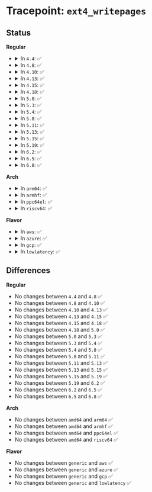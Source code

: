 # Tracepoint: <code>ext4_writepages</code>

## Status
<b>Regular</b>
<ul>
<li>
<details>
<summary>In <code>4.4</code>: ✅</summary>

Event:

```c
struct trace_event_raw_ext4_writepages {
    struct trace_entry ent;
    dev_t dev;
    ino_t ino;
    long int nr_to_write;
    long int pages_skipped;
    loff_t range_start;
    loff_t range_end;
    long unsigned int writeback_index;
    int sync_mode;
    char for_kupdate;
    char range_cyclic;
    char __data[0];
};
```
Function:

```c
void trace_event_raw_event_ext4_writepages(void *__data, struct inode *inode, struct writeback_control *wbc);
```
</details>
</li>
<li>
<details>
<summary>In <code>4.8</code>: ✅</summary>

Event:

```c
struct trace_event_raw_ext4_writepages {
    struct trace_entry ent;
    dev_t dev;
    ino_t ino;
    long int nr_to_write;
    long int pages_skipped;
    loff_t range_start;
    loff_t range_end;
    long unsigned int writeback_index;
    int sync_mode;
    char for_kupdate;
    char range_cyclic;
    char __data[0];
};
```
Function:

```c
void trace_event_raw_event_ext4_writepages(void *__data, struct inode *inode, struct writeback_control *wbc);
```
</details>
</li>
<li>
<details>
<summary>In <code>4.10</code>: ✅</summary>

Event:

```c
struct trace_event_raw_ext4_writepages {
    struct trace_entry ent;
    dev_t dev;
    ino_t ino;
    long int nr_to_write;
    long int pages_skipped;
    loff_t range_start;
    loff_t range_end;
    long unsigned int writeback_index;
    int sync_mode;
    char for_kupdate;
    char range_cyclic;
    char __data[0];
};
```
Function:

```c
void trace_event_raw_event_ext4_writepages(void *__data, struct inode *inode, struct writeback_control *wbc);
```
</details>
</li>
<li>
<details>
<summary>In <code>4.13</code>: ✅</summary>

Event:

```c
struct trace_event_raw_ext4_writepages {
    struct trace_entry ent;
    dev_t dev;
    ino_t ino;
    long int nr_to_write;
    long int pages_skipped;
    loff_t range_start;
    loff_t range_end;
    long unsigned int writeback_index;
    int sync_mode;
    char for_kupdate;
    char range_cyclic;
    char __data[0];
};
```
Function:

```c
void trace_event_raw_event_ext4_writepages(void *__data, struct inode *inode, struct writeback_control *wbc);
```
</details>
</li>
<li>
<details>
<summary>In <code>4.15</code>: ✅</summary>

Event:

```c
struct trace_event_raw_ext4_writepages {
    struct trace_entry ent;
    dev_t dev;
    ino_t ino;
    long int nr_to_write;
    long int pages_skipped;
    loff_t range_start;
    loff_t range_end;
    long unsigned int writeback_index;
    int sync_mode;
    char for_kupdate;
    char range_cyclic;
    char __data[0];
};
```
Function:

```c
void trace_event_raw_event_ext4_writepages(void *__data, struct inode *inode, struct writeback_control *wbc);
```
</details>
</li>
<li>
<details>
<summary>In <code>4.18</code>: ✅</summary>

Event:

```c
struct trace_event_raw_ext4_writepages {
    struct trace_entry ent;
    dev_t dev;
    ino_t ino;
    long int nr_to_write;
    long int pages_skipped;
    loff_t range_start;
    loff_t range_end;
    long unsigned int writeback_index;
    int sync_mode;
    char for_kupdate;
    char range_cyclic;
    char __data[0];
};
```
Function:

```c
void trace_event_raw_event_ext4_writepages(void *__data, struct inode *inode, struct writeback_control *wbc);
```
</details>
</li>
<li>
<details>
<summary>In <code>5.0</code>: ✅</summary>

Event:

```c
struct trace_event_raw_ext4_writepages {
    struct trace_entry ent;
    dev_t dev;
    ino_t ino;
    long int nr_to_write;
    long int pages_skipped;
    loff_t range_start;
    loff_t range_end;
    long unsigned int writeback_index;
    int sync_mode;
    char for_kupdate;
    char range_cyclic;
    char __data[0];
};
```
Function:

```c
void trace_event_raw_event_ext4_writepages(void *__data, struct inode *inode, struct writeback_control *wbc);
```
</details>
</li>
<li>
<details>
<summary>In <code>5.3</code>: ✅</summary>

Event:

```c
struct trace_event_raw_ext4_writepages {
    struct trace_entry ent;
    dev_t dev;
    ino_t ino;
    long int nr_to_write;
    long int pages_skipped;
    loff_t range_start;
    loff_t range_end;
    long unsigned int writeback_index;
    int sync_mode;
    char for_kupdate;
    char range_cyclic;
    char __data[0];
};
```
Function:

```c
void trace_event_raw_event_ext4_writepages(void *__data, struct inode *inode, struct writeback_control *wbc);
```
</details>
</li>
<li>
<details>
<summary>In <code>5.4</code>: ✅</summary>

Event:

```c
struct trace_event_raw_ext4_writepages {
    struct trace_entry ent;
    dev_t dev;
    ino_t ino;
    long int nr_to_write;
    long int pages_skipped;
    loff_t range_start;
    loff_t range_end;
    long unsigned int writeback_index;
    int sync_mode;
    char for_kupdate;
    char range_cyclic;
    char __data[0];
};
```
Function:

```c
void trace_event_raw_event_ext4_writepages(void *__data, struct inode *inode, struct writeback_control *wbc);
```
</details>
</li>
<li>
<details>
<summary>In <code>5.8</code>: ✅</summary>

Event:

```c
struct trace_event_raw_ext4_writepages {
    struct trace_entry ent;
    dev_t dev;
    ino_t ino;
    long int nr_to_write;
    long int pages_skipped;
    loff_t range_start;
    loff_t range_end;
    long unsigned int writeback_index;
    int sync_mode;
    char for_kupdate;
    char range_cyclic;
    char __data[0];
};
```
Function:

```c
void trace_event_raw_event_ext4_writepages(void *__data, struct inode *inode, struct writeback_control *wbc);
```
</details>
</li>
<li>
<details>
<summary>In <code>5.11</code>: ✅</summary>

Event:

```c
struct trace_event_raw_ext4_writepages {
    struct trace_entry ent;
    dev_t dev;
    ino_t ino;
    long int nr_to_write;
    long int pages_skipped;
    loff_t range_start;
    loff_t range_end;
    long unsigned int writeback_index;
    int sync_mode;
    char for_kupdate;
    char range_cyclic;
    char __data[0];
};
```
Function:

```c
void trace_event_raw_event_ext4_writepages(void *__data, struct inode *inode, struct writeback_control *wbc);
```
</details>
</li>
<li>
<details>
<summary>In <code>5.13</code>: ✅</summary>

Event:

```c
struct trace_event_raw_ext4_writepages {
    struct trace_entry ent;
    dev_t dev;
    ino_t ino;
    long int nr_to_write;
    long int pages_skipped;
    loff_t range_start;
    loff_t range_end;
    long unsigned int writeback_index;
    int sync_mode;
    char for_kupdate;
    char range_cyclic;
    char __data[0];
};
```
Function:

```c
void trace_event_raw_event_ext4_writepages(void *__data, struct inode *inode, struct writeback_control *wbc);
```
</details>
</li>
<li>
<details>
<summary>In <code>5.15</code>: ✅</summary>

Event:

```c
struct trace_event_raw_ext4_writepages {
    struct trace_entry ent;
    dev_t dev;
    ino_t ino;
    long int nr_to_write;
    long int pages_skipped;
    loff_t range_start;
    loff_t range_end;
    long unsigned int writeback_index;
    int sync_mode;
    char for_kupdate;
    char range_cyclic;
    char __data[0];
};
```
Function:

```c
void trace_event_raw_event_ext4_writepages(void *__data, struct inode *inode, struct writeback_control *wbc);
```
</details>
</li>
<li>
<details>
<summary>In <code>5.19</code>: ✅</summary>

Event:

```c
struct trace_event_raw_ext4_writepages {
    struct trace_entry ent;
    dev_t dev;
    ino_t ino;
    long int nr_to_write;
    long int pages_skipped;
    loff_t range_start;
    loff_t range_end;
    long unsigned int writeback_index;
    int sync_mode;
    char for_kupdate;
    char range_cyclic;
    char __data[0];
};
```
Function:

```c
void trace_event_raw_event_ext4_writepages(void *__data, struct inode *inode, struct writeback_control *wbc);
```
</details>
</li>
<li>
<details>
<summary>In <code>6.2</code>: ✅</summary>

Event:

```c
struct trace_event_raw_ext4_writepages {
    struct trace_entry ent;
    dev_t dev;
    ino_t ino;
    long int nr_to_write;
    long int pages_skipped;
    loff_t range_start;
    loff_t range_end;
    long unsigned int writeback_index;
    int sync_mode;
    char for_kupdate;
    char range_cyclic;
    char __data[0];
};
```
Function:

```c
void trace_event_raw_event_ext4_writepages(void *__data, struct inode *inode, struct writeback_control *wbc);
```
</details>
</li>
<li>
<details>
<summary>In <code>6.5</code>: ✅</summary>

Event:

```c
struct trace_event_raw_ext4_writepages {
    struct trace_entry ent;
    dev_t dev;
    ino_t ino;
    long int nr_to_write;
    long int pages_skipped;
    loff_t range_start;
    loff_t range_end;
    long unsigned int writeback_index;
    int sync_mode;
    char for_kupdate;
    char range_cyclic;
    char __data[0];
};
```
Function:

```c
void trace_event_raw_event_ext4_writepages(void *__data, struct inode *inode, struct writeback_control *wbc);
```
</details>
</li>
<li>
<details>
<summary>In <code>6.8</code>: ✅</summary>

Event:

```c
struct trace_event_raw_ext4_writepages {
    struct trace_entry ent;
    dev_t dev;
    ino_t ino;
    long int nr_to_write;
    long int pages_skipped;
    loff_t range_start;
    loff_t range_end;
    long unsigned int writeback_index;
    int sync_mode;
    char for_kupdate;
    char range_cyclic;
    char __data[0];
};
```
Function:

```c
void trace_event_raw_event_ext4_writepages(void *__data, struct inode *inode, struct writeback_control *wbc);
```
</details>
</li>
</ul>
<b>Arch</b>
<ul>
<li>
<details>
<summary>In <code>arm64</code>: ✅</summary>

Event:

```c
struct trace_event_raw_ext4_writepages {
    struct trace_entry ent;
    dev_t dev;
    ino_t ino;
    long int nr_to_write;
    long int pages_skipped;
    loff_t range_start;
    loff_t range_end;
    long unsigned int writeback_index;
    int sync_mode;
    char for_kupdate;
    char range_cyclic;
    char __data[0];
};
```
Function:

```c
void trace_event_raw_event_ext4_writepages(void *__data, struct inode *inode, struct writeback_control *wbc);
```
</details>
</li>
<li>
<details>
<summary>In <code>armhf</code>: ✅</summary>

Event:

```c
struct trace_event_raw_ext4_writepages {
    struct trace_entry ent;
    dev_t dev;
    ino_t ino;
    long int nr_to_write;
    long int pages_skipped;
    loff_t range_start;
    loff_t range_end;
    long unsigned int writeback_index;
    int sync_mode;
    char for_kupdate;
    char range_cyclic;
    char __data[0];
};
```
Function:

```c
void trace_event_raw_event_ext4_writepages(void *__data, struct inode *inode, struct writeback_control *wbc);
```
</details>
</li>
<li>
<details>
<summary>In <code>ppc64el</code>: ✅</summary>

Event:

```c
struct trace_event_raw_ext4_writepages {
    struct trace_entry ent;
    dev_t dev;
    ino_t ino;
    long int nr_to_write;
    long int pages_skipped;
    loff_t range_start;
    loff_t range_end;
    long unsigned int writeback_index;
    int sync_mode;
    char for_kupdate;
    char range_cyclic;
    char __data[0];
};
```
Function:

```c
void trace_event_raw_event_ext4_writepages(void *__data, struct inode *inode, struct writeback_control *wbc);
```
</details>
</li>
<li>
<details>
<summary>In <code>riscv64</code>: ✅</summary>

Event:

```c
struct trace_event_raw_ext4_writepages {
    struct trace_entry ent;
    dev_t dev;
    ino_t ino;
    long int nr_to_write;
    long int pages_skipped;
    loff_t range_start;
    loff_t range_end;
    long unsigned int writeback_index;
    int sync_mode;
    char for_kupdate;
    char range_cyclic;
    char __data[0];
};
```
Function:

```c
void trace_event_raw_event_ext4_writepages(void *__data, struct inode *inode, struct writeback_control *wbc);
```
</details>
</li>
</ul>
<b>Flavor</b>
<ul>
<li>
<details>
<summary>In <code>aws</code>: ✅</summary>

Event:

```c
struct trace_event_raw_ext4_writepages {
    struct trace_entry ent;
    dev_t dev;
    ino_t ino;
    long int nr_to_write;
    long int pages_skipped;
    loff_t range_start;
    loff_t range_end;
    long unsigned int writeback_index;
    int sync_mode;
    char for_kupdate;
    char range_cyclic;
    char __data[0];
};
```
Function:

```c
void trace_event_raw_event_ext4_writepages(void *__data, struct inode *inode, struct writeback_control *wbc);
```
</details>
</li>
<li>
<details>
<summary>In <code>azure</code>: ✅</summary>

Event:

```c
struct trace_event_raw_ext4_writepages {
    struct trace_entry ent;
    dev_t dev;
    ino_t ino;
    long int nr_to_write;
    long int pages_skipped;
    loff_t range_start;
    loff_t range_end;
    long unsigned int writeback_index;
    int sync_mode;
    char for_kupdate;
    char range_cyclic;
    char __data[0];
};
```
Function:

```c
void trace_event_raw_event_ext4_writepages(void *__data, struct inode *inode, struct writeback_control *wbc);
```
</details>
</li>
<li>
<details>
<summary>In <code>gcp</code>: ✅</summary>

Event:

```c
struct trace_event_raw_ext4_writepages {
    struct trace_entry ent;
    dev_t dev;
    ino_t ino;
    long int nr_to_write;
    long int pages_skipped;
    loff_t range_start;
    loff_t range_end;
    long unsigned int writeback_index;
    int sync_mode;
    char for_kupdate;
    char range_cyclic;
    char __data[0];
};
```
Function:

```c
void trace_event_raw_event_ext4_writepages(void *__data, struct inode *inode, struct writeback_control *wbc);
```
</details>
</li>
<li>
<details>
<summary>In <code>lowlatency</code>: ✅</summary>

Event:

```c
struct trace_event_raw_ext4_writepages {
    struct trace_entry ent;
    dev_t dev;
    ino_t ino;
    long int nr_to_write;
    long int pages_skipped;
    loff_t range_start;
    loff_t range_end;
    long unsigned int writeback_index;
    int sync_mode;
    char for_kupdate;
    char range_cyclic;
    char __data[0];
};
```
Function:

```c
void trace_event_raw_event_ext4_writepages(void *__data, struct inode *inode, struct writeback_control *wbc);
```
</details>
</li>
</ul>

## Differences
<b>Regular</b>
<ul>
<li>
No changes between <code>4.4</code> and <code>4.8</code> ✅
</li>
<li>
No changes between <code>4.8</code> and <code>4.10</code> ✅
</li>
<li>
No changes between <code>4.10</code> and <code>4.13</code> ✅
</li>
<li>
No changes between <code>4.13</code> and <code>4.15</code> ✅
</li>
<li>
No changes between <code>4.15</code> and <code>4.18</code> ✅
</li>
<li>
No changes between <code>4.18</code> and <code>5.0</code> ✅
</li>
<li>
No changes between <code>5.0</code> and <code>5.3</code> ✅
</li>
<li>
No changes between <code>5.3</code> and <code>5.4</code> ✅
</li>
<li>
No changes between <code>5.4</code> and <code>5.8</code> ✅
</li>
<li>
No changes between <code>5.8</code> and <code>5.11</code> ✅
</li>
<li>
No changes between <code>5.11</code> and <code>5.13</code> ✅
</li>
<li>
No changes between <code>5.13</code> and <code>5.15</code> ✅
</li>
<li>
No changes between <code>5.15</code> and <code>5.19</code> ✅
</li>
<li>
No changes between <code>5.19</code> and <code>6.2</code> ✅
</li>
<li>
No changes between <code>6.2</code> and <code>6.5</code> ✅
</li>
<li>
No changes between <code>6.5</code> and <code>6.8</code> ✅
</li>
</ul>
<b>Arch</b>
<ul>
<li>
No changes between <code>amd64</code> and <code>arm64</code> ✅
</li>
<li>
No changes between <code>amd64</code> and <code>armhf</code> ✅
</li>
<li>
No changes between <code>amd64</code> and <code>ppc64el</code> ✅
</li>
<li>
No changes between <code>amd64</code> and <code>riscv64</code> ✅
</li>
</ul>
<b>Flavor</b>
<ul>
<li>
No changes between <code>generic</code> and <code>aws</code> ✅
</li>
<li>
No changes between <code>generic</code> and <code>azure</code> ✅
</li>
<li>
No changes between <code>generic</code> and <code>gcp</code> ✅
</li>
<li>
No changes between <code>generic</code> and <code>lowlatency</code> ✅
</li>
</ul>
